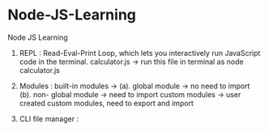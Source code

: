 # Node-JS-Learning
Node JS Learning

1. REPL :
   Read-Eval-Print Loop, which lets you interactively run JavaScript code in the terminal.
   calculator.js -> run this file in terminal as node calculator.js

2. Modules :
   built-in modules -> (a). global module -> no need to import
                       (b). non- global module -> need to import
   custom modules -> user created custom modules, need to export and import

3. CLI file manager : 
